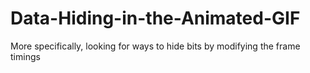 # Data-Hiding-in-the-Animated-GIF
More specifically, looking for ways to hide bits by modifying the frame timings

